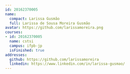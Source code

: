 ```yaml
---
id: 20162370005
name:
  compact: Larissa Gusmão
  full: Larissa de Sousa Moreira Gusmão
avatar: https://github.com/larissamoreira.png
courses:
- id: 20162370005
  name: cstsi
  campus: ifpb-jp
  isFinished: true
addresses:
  github: https://github.com/larissamoreira
  linkedin: https://www.linkedin.com/in/larissa-gusmao/
---
```

